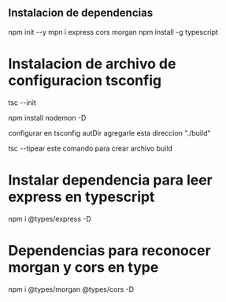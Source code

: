 ## Instalacion de dependencias
npm init --y
mpn i express cors morgan
npm install  -g typescript

# Instalacion de archivo de configuracion tsconfig
tsc --init

npm install nodemon -D

configurar en tsconfig autDir agregarle esta direccion  "./build"

tsc --tipear este comando para crear archivo build 

# Instalar dependencia para leer express en typescript
npm i @types/express -D

# Dependencias para reconocer morgan y cors en type
npm i @types/morgan @types/cors -D